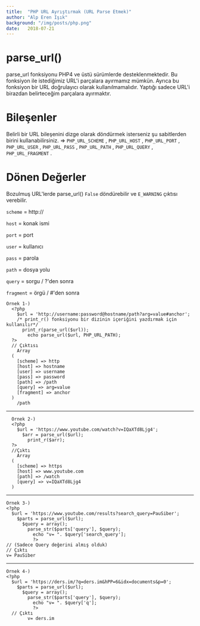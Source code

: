 ```yaml
---
title:  "PHP URL Ayrıştırmak (URL Parse Etmek)"
author: "Alp Eren Işık"
background: "/img/posts/php.png"
date:   2018-07-21
---
```

# parse_url()
  parse_url fonksiyonu PHP4 ve üstü sürümlerde desteklenmektedir. Bu fonksiyon ile istediğimiz URL'i parçalara ayırmamız mümkün. Ayrıca bu fonksiyon bir URL doğrulayıcı olarak kullanılmamalıdır. Yaptığı sadece URL'i birazdan belirteceğim parçalara ayırmaktır.

# Bileşenler
  Belirli bir URL bileşenini dizge olarak döndürmek isterseniz şu sabitlerden birini kullanabilirsiniz. => `PHP_URL_SCHEME` , `PHP_URL_HOST` , `PHP_URL_PORT` , `PHP_URL_USER` , `PHP_URL_PASS` , `PHP_URL_PATH` , `PHP_URL_QUERY` , `PHP_URL_FRAGMENT` .

# Dönen Değerler
  Bozulmuş URL'lerde parse_url() `False` döndürebilir ve `E_WARNING` çıktısı verebilir.

  `scheme` = http://

  `host` = konak ismi

  `port` = port

  `user` = kullanıcı

  `pass` = parola

  `path` = dosya yolu

  `query` = sorgu / ?'den sonra

  `fragment` = örgü / #'den sonra

    Örnek 1-)
      <?php
        $url = 'http://username:password@hostname/path?arg=value#anchor';
        /* print_r() fonksiyonu bir dizinin içeriğini yazdırmak için kullanılır*/
          print_r(parse_url($url));
            echo parse_url($url, PHP_URL_PATH);
      ?>
      // Çıktısı
        Array
      (
        [scheme] => http
        [host] => hostname
        [user] => username
        [pass] => password
        [path] => /path
        [query] => arg=value
        [fragment] => anchor
      )
        /path
***
      Örnek 2-)
      <?php
        $url = 'https://www.youtube.com/watch?v=IQaXTd8Ljg4';
          $arr = parse_url($url);
            print_r($arr);
      ?>
      //Çıktı
        Array
      (
        [scheme] => https
        [host] => www.youtube.com
        [path] => /watch
        [query] => v=IQaXTd8Ljg4
      )
***

    Örnek 3-)
    <?php  
      $url = 'https://www.youtube.com/results?search_query=PauSiber';    
        $parts = parse_url($url);  
          $query = array();  
            parse_str($parts['query'], $query);  
              echo "v= ". $query['search_query'];  
              ?>
    // (Sadece Query değerini almış olduk)
    // Çıktı
    v= PauSiber           
***

    Örnek 4-)
    <?php  
      $url = 'https://ders.im/?q=ders.im&hPP=6&idx=documents&p=0';    
        $parts = parse_url($url);  
          $query = array();  
            parse_str($parts['query'], $query);  
              echo "v= ". $query['q'];  
              ?>
      // Çıktı
            v= ders.im
